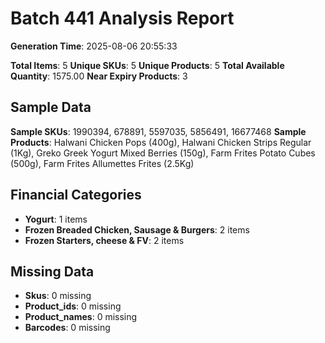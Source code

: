# Batch 441 Analysis Report

**Generation Time**: 2025-08-06 20:55:33

**Total Items**: 5
**Unique SKUs**: 5
**Unique Products**: 5
**Total Available Quantity**: 1575.00
**Near Expiry Products**: 3

## Sample Data
**Sample SKUs**: 1990394, 678891, 5597035, 5856491, 16677468
**Sample Products**: Halwani Chicken Pops (400g), Halwani Chicken Strips Regular (1Kg), Greko Greek Yogurt Mixed Berries (150g), Farm Frites Potato Cubes (500g), Farm Frites Allumettes Frites (2.5Kg)

## Financial Categories
- **Yogurt**: 1 items
- **Frozen Breaded Chicken, Sausage & Burgers**: 2 items
- **Frozen Starters, cheese & FV**: 2 items

## Missing Data
- **Skus**: 0 missing
- **Product_ids**: 0 missing
- **Product_names**: 0 missing
- **Barcodes**: 0 missing
